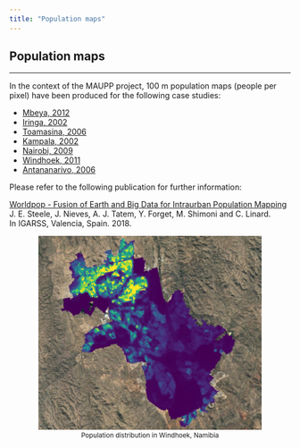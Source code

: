 ```yaml
---
title: "Population maps"
---
```


## Population maps

---

In the context of the MAUPP project, 100 m population maps (people per pixel) have been produced for the following case studies:

* [Mbeya, 2012](http://data.yannforget.me/maupp_v2.6/population-maps/MBE_ppp_v2c_2012.tif)
* [Iringa, 2002](http://data.yannforget.me/maupp_v2.6/population-maps/IRI_ppp_v2c_2002.tif)
* [Toamasina, 2006](http://data.yannforget.me/maupp_v2.6/population-maps/TOA_ppp_v2c_2006.tif)
* [Kampala, 2002](http://data.yannforget.me/maupp_v2.6/population-maps/KAM_ppp_v2c_2002.tif)
* [Nairobi, 2009](http://data.yannforget.me/maupp_v2.6/population-maps/NAI_ppp_v2c_2009.tif)
* [Windhoek, 2011](http://data.yannforget.me/maupp_v2.6/population-maps/WIN_ppp_v2c_2011.tif)
* [Antananarivo, 2006](http://data.yannforget.me/maupp_v2.6/population-maps/ANT_ppp_v2c_2006.tif)

Please refer to the following publication for further information:

[Worldpop - Fusion of Earth and Big Data for Intraurban Population Mapping](https://dx.doi.org/10.1109/IGARSS.2018.8518181)  
J. E. Steele, J. Nieves, A. J. Tatem, Y. Forget, M. Shimoni and C. Linard.  
In IGARSS, Valencia, Spain. 2018.

<img alt="Spatial distribution of the population in Windhoek, Namibia" src="/images/pop-windhoek.png" style="margin:auto;display:block;width:400px"/>
<div style="text-align:center"><small>Population distribution in Windhoek, Namibia</small></div>